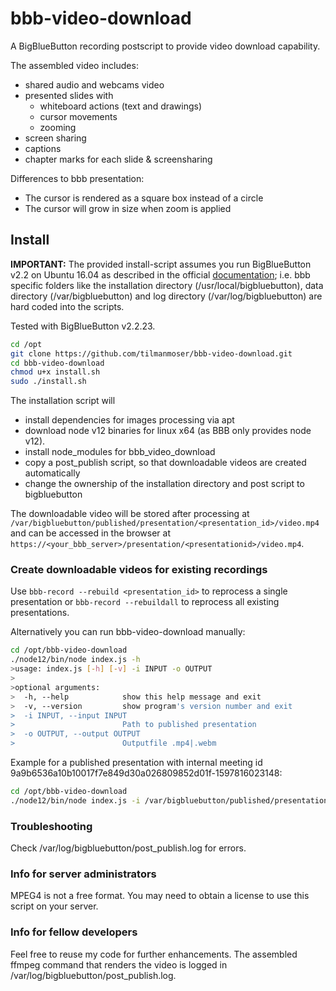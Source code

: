 # bbb-video-download
A BigBlueButton recording postscript to provide video download capability.

The assembled video includes:
* shared audio and webcams video
* presented slides with
    * whiteboard actions (text and drawings)
    * cursor movements
    * zooming
* screen sharing
* captions
* chapter marks for each slide & screensharing

Differences to bbb presentation:
* The cursor is rendered as a square box instead of a circle
* The cursor will grow in size when zoom is applied

## Install
**IMPORTANT:** The provided install-script assumes you run BigBlueButton v2.2 on Ubuntu 16.04 as described in the official [documentation](https://docs.bigbluebutton.org/2.2/install.html); i.e. bbb specific folders like the installation directory (/usr/local/bigbluebutton), data directory (/var/bigbluebutton) and log directory (/var/log/bigbluebutton) are hard coded into the scripts.

Tested with BigBlueButton v2.2.23.

```bash
cd /opt
git clone https://github.com/tilmanmoser/bbb-video-download.git
cd bbb-video-download
chmod u+x install.sh
sudo ./install.sh
```

The installation script will
* install dependencies for images processing via apt
* download node v12 binaries for linux x64 (as BBB only provides node v12).
* install node_modules for bbb_video_download
* copy a post_publish script, so that downloadable videos are created automatically
* change the ownership of the installation directory and post script to bigbluebutton

The downloadable video will be stored after processing at `/var/bigbluebutton/published/presentation/<presentation_id>/video.mp4` and can be accessed in the browser at `https://<your_bbb_server>/presentation/<presentationid>/video.mp4`.

### Create downloadable videos for existing recordings
Use `bbb-record --rebuild <presentation_id>` to reprocess a single presentation or `bbb-record --rebuildall` to reprocess all existing presentations.

Alternatively you can run bbb-video-download manually:
```bash
cd /opt/bbb-video-download
./node12/bin/node index.js -h
>usage: index.js [-h] [-v] -i INPUT -o OUTPUT
>
>optional arguments:
>  -h, --help            show this help message and exit
>  -v, --version         show program's version number and exit
>  -i INPUT, --input INPUT
>                        Path to published presentation
>  -o OUTPUT, --output OUTPUT
>                        Outputfile .mp4|.webm
```

Example for a published presentation with internal meeting id 9a9b6536a10b10017f7e849d30a026809852d01f-1597816023148:
```bash
cd /opt/bbb-video-download
./node12/bin/node index.js -i /var/bigbluebutton/published/presentation/9a9b6536a10b10017f7e849d30a026809852d01f-1597816023148 -o your-video.mp4
```

### Troubleshooting
Check /var/log/bigbluebutton/post_publish.log for errors.

### Info for server administrators
MPEG4 is not a free format. You may need to obtain a license to use this script on your server.

### Info for fellow developers
Feel free to reuse my code for further enhancements. The assembled ffmpeg command that renders the video is logged in /var/log/bigbluebutton/post_publish.log.

